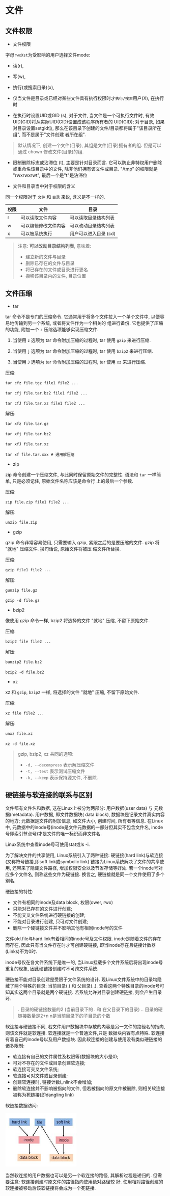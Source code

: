 # 文件

## 文件权限

- 文件权限

字母`rwxXst`为受影响的用户选择文件mode: 

- 读(r), 

- 写(w), 

- 执行(或搜索目录)(x), 

- 仅当文件是目录或已经对某些文件具有执行权限时才`执行/搜索`用户(X), 在执行时

- 在执行时设置UID或GID (s), 对于文件, 当文件是一个可执行文件时, 有效UID(GID)将从实际UID(GID)设置成该程序所有者的
UID(GID); 对于目录, 如果对目录设置setgid位, 那么在该目录下创建的文件/目录都将属于"该目录所在组", 而不是属于"文件创建
者所在组".

> 默认情况下, 创建一个文件(目录), 其组是文件(目录)拥有者的组. 但是可以通过 chown 修改文件(目录)的组.

- 限制删除标志或沾滞位 (t), 主要是针对目录而言. 它可以防止非特权用户删除或重命名该目录中的文件, 除非他们拥有该文件或目录.
"/tmp" 的权限就是 "rwxrwxrwt", 最后一个是"t"是沾滞位

- 文件和目录当中对于权限的含义

同一个权限对于 `文件` 和 `目录` 来说, 含义是不一样的.

| 权限 | 文件 | 目录 |
| --- | --- | --- |
| r | 可以读取文件内容	| 可以读取目录结构列表 |
| w	| 可以编辑修改文件内容 | 可以改动目录结构列表 |
| x	| 可以被系统执行 |	用户可以进入目录 (cd) |

> 注意: **可以改动目录结构列表**, 意味着:
> 
> - 建立新的文件与目录
> - 删除已存在的文件与目录
> - 将已存在的文件或目录进行更名
> - 搬移该目录内的文件, 目录位置

## 文件压缩

- tar

tar 命令不是专门的压缩命令. 它通常用于将多个文件拉入一个单个文件中, 以便容易地传输到另一个系统, 或者将文件作为一个相关的
组进行备份. 它也提供了压缩的功能, 附加一个 `z` 压缩选项能够实现压缩文件.

1) 当使用 `z` 选项为 tar 命令附加压缩的过程时, tar 使用 `gzip` 来进行压缩.

2) 当使用 `j` 选项为 tar 命令附加压缩的过程时, tar 使用 `bzip2` 来进行压缩.

3) 当使用 `J` 选项为 tar 命令附加压缩的过程时, tar 使用 `xz` 来进行压缩.

压缩:
```
tar cfz file.tgz file1 file2 ...

tar cfj file.tar.bz2 file1 file2 ...

tar cfJ file.tar.xz file1 file2 ...
```

解压:
```
tar xfz file.tar.gz

tar xfj file.tar.bz2

tar xfJ file.tar.xz

tar xf file.tar.xxx # 通用解压缩
```

- zip

zip 命令创建一个压缩文件, 与此同时保留原始文件的完整性. 语法和 `tar` 一样简单, 只是必须记住, 原始文件名称应该是命令行
上的最后一个参数.

压缩:
```
zip file.zip file1 file2 ...
```

解压:
```
unzip file.zip
```

- gzip

gzip 命令非常容易使用, 只需要输入 gzip, 紧跟之后的是要压缩的文件. gzip 将 "就地" 压缩文件. 换句话说, 原始文件将被压
缩文件所替换.

压缩:
```
gzip file1 file2 ...
```

解压:
```
gunzip file.gz

gzip -d file.gz
```

- bzip2

像使用 gzip 命令一样, bzip2 将选择的文件 "就地" 压缩, 不留下原始文件. 

压缩:
```
bzip2 file file2 ...
```

解压:
```
bunzip2 file.bz2

bzip2 -d file.bz2
```


- xz

xz 和 `gzip`, `bzip2` 一样, 将选择的文件 "就地" 压缩, 不留下原始文件.

压缩:
```
xz file file2 ...
```

解压:
```
unxz file.xz

xz -d file.xz
```

> gzip, bzip2, xz 共同的选项:
> - `-d, --decompress` 表示解压缩文件
> - `-t, --test` 表示测试压缩文件
> - `-k, --keep` 表示保持源文件, 不删除. 

## 硬链接与软连接的联系与区别

文件都有文件名和数据, 这在Linux上被分为两部分: 用户数据(user data) 与 元数据(metadata). 用户数据, 即文件数据块(
data block), 数据块是记录文件真实内容的地方; 元数据是文件的附加信息, 如文件大小, 创建时间, 所有者等信息. 在Linux中, 
元数据中的inode号(inode是文件元数据的一部分但其实不包含文件名, inode号即索引节点号)才是文件的唯一标识而非文件名.


Linux系统中查看inode号可使用stat或ls -i.

为了解决文件的共享使用, Linux系统引入了两种链接: 硬链接(hard link)与软连接(又称符号链接,即soft link或symbolic link)
链接为Linux系统解决了文件的共享使用, 还带来了隐藏文件路径, 增加权限安全以及节省存储等好处. 若一个inode号对应多个文件名, 
则称这些文件为硬链接. 换言之, 硬链接就是同一个文件使用了多个别名.


硬链接的特性:

- 文件有相同的inode及data block, 权限(ower, rwx)
- 只能对已存在的文件进行创建;
- 不能交叉文件系统进行硬链接的创建;
- 不能对目录进行创建, 只可对文件创建;
- 删除一个硬链接文件并不影响其他有相同inode号的文件


文件old.file与hard.link有着相同的inode号及文件权限. inode是随着文件的存在而存在, 因此只有当文件存在时才可创建硬链接,
即当inode存在且链接计数器(Links)不为0时. 

inode号仅在各文件系统下是唯一的, 当Linux挂载多个文件系统后将出现inode号重复的现象, 因此硬链接创建时不可跨文件系统.


硬链接不能对目录创建是受限于文件系统的设计. 现Linux文件系统中的目录均隐藏了两个特殊的目录: 当前目录(.) 和 父目录(..).
查看这两个特殊目录的inode号可知其实这两个目录就是两个硬链接. 若系统允许对目录创建硬链接, 则会产生目录环.

> . 目录的硬链接数量的2 (当前目录下的 . 和 在父目录下的目录)
> .. 目录的硬链接数量是2+n n是当前目录下的子目录的个数


软连接与硬链接不同, 若文件用户数据块中存放的内容是另一文件的路径名的指向, 则该文件就是软连接. 软连接就是一个普通文件,只是
数据块内容有点特殊. 软连接有着自己的inode号以及用户数据块. 因此软连接的创建与使用没有类似硬链接的诸多限制:

- 软连接有自己的文件属性及权限等(数据块的大小是0);
- 可对不存在的文件或目录创建软连接;
- 软连接可交叉文件系统;
- 软连接可对文件或目录创建;
- 创建软连接时, 链接计数i_nlink不会增加;
- 删除软连接并不影响被指向的文件, 但若被指向的原文件被删除, 则相关软连接被称为死链接(即dangling link)

软链接数据访问:

![image](/images/linux_link_softlink_access.jpg)


当然软连接的用户数据也可以是另一个软连接的路径, 其解析过程是递归的. 但需要注意: 软连接创建时原文件的路径指向使用绝对路径较
好. 使用相对路径创建的软连接被移动后该软链接将会成为一个死链接.